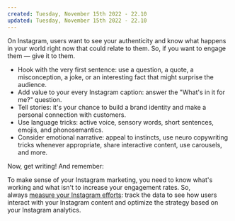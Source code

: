 ```yaml
---
created: Tuesday, November 15th 2022 - 22.10
updated: Tuesday, November 15th 2022 - 22.10
---
```

On Instagram, users want to see your authenticity and know what happens in your world right now that could relate to them. So, if you want to engage them — give it to them.

-   Hook with the very first sentence: use a question, a quote, a misconception, a joke, or an interesting fact that might surprise the audience.
-   Add value to your every Instagram caption: answer the "What's in it for me?" question.
-   Tell stories: it's your chance to build a brand identity and make a personal connection with customers.
-   Use language tricks: active voice, sensory words, short sentences, emojis, and phonosemantics.
-   Consider emotional narrative: appeal to instincts, use neuro copywriting tricks whenever appropriate, share interactive content, use carousels, and more.

Now, get writing! And remember:

To make sense of your Instagram marketing, you need to know what's working and what isn't to increase your engagement rates. So, always [measure your Instagram efforts](https://www.quintly.com/instagram-analytics): track the data to see how users interact with your Instagram content and optimize the strategy based on your Instagram analytics.